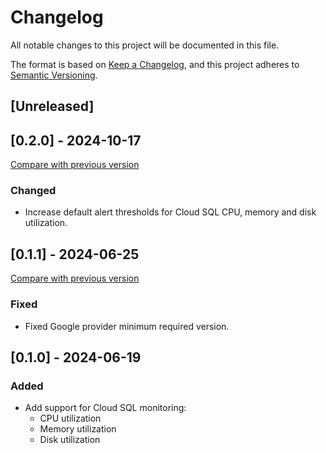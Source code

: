 # Changelog

All notable changes to this project will be documented in this file.

The format is based on [Keep a Changelog](https://keepachangelog.com/en/1.1.0/),
and this project adheres
to [Semantic Versioning](https://semver.org/spec/v2.0.0.html).

## [Unreleased]

## [0.2.0] - 2024-10-17

[Compare with previous version](https://github.com/sparkfabrik/terraform-google-services-monitoring/compare/0.1.1...0.2.0)

### Changed

- Increase default alert thresholds for Cloud SQL CPU, memory and disk utilization.

## [0.1.1] - 2024-06-25

[Compare with previous version](https://github.com/sparkfabrik/terraform-google-services-monitoring/compare/0.1.0...0.1.1)

### Fixed

- Fixed Google provider minimum required version.

## [0.1.0] - 2024-06-19

### Added

- Add support for Cloud SQL monitoring:
  - CPU utilization
  - Memory utilization
  - Disk utilization
